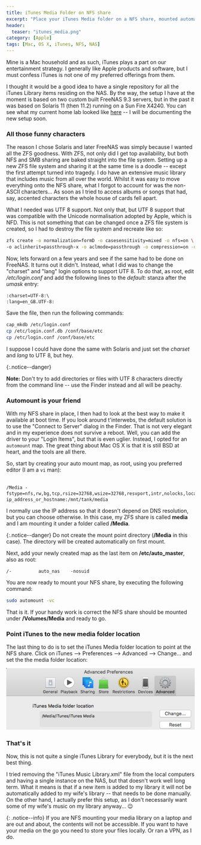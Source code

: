 ```yaml
---
title: iTunes Media Folder on NFS share
excerpt: "Place your iTunes Media folder on a NFS share, mounted automatically at startup with 'automount'."
header:
  teaser: "itunes_media.png"
category: [Apple]
tags: [Mac, OS X, iTunes, NFS, NAS]
---
```


Mine is a Mac household and as such, iTunes plays a part on our entertainment strategy. I generally like Apple products and software, but I must confess iTunes is not one of my preferred offerings from them.

I thought it would be a good idea to have a single repository for all the iTunes Library items residing on the NAS. By the way, the setup I have at the moment is based on two custom built FreeNAS 9.3 servers, but in the past it was based on Solaris 11 (then 11.2) running on a Sun Fire X4240. You can see what my current home lab looked like [here](/The-Home-Lab/) -- I will be documenting the new setup soon.

### All those funny characters

The reason I chose Solaris and later FreeNAS was simply because I wanted all the ZFS goodness. With ZFS, not only did I get top availability, but both NFS and SMB sharing are baked straight into the file system. Setting up a new ZFS file system and sharing it at the same time is a doodle -- except the first attempt turned into tragedy. I do have an extensive music library that includes music from all over the world. Whilst it was easy to move everything onto the NFS share, what I forgot to account for was the non-ASCII characters... As soon as I tried to access albums or songs that had, say, accented characters the whole house of cards fell apart.

What I needed was UTF 8 support. Not only that, but UTF 8 support that was compatible with the Unicode normalisation adopted by Apple, which is NFD. This is not something that can be changed once a ZFS file system is created, so I had to destroy the file system and recreate like so:

```sh
zfs create -o normalization=formD -o casesensitivity=mixed -o nfs=on \
-o aclinherit=passthrough-x -o aclmode=passthrough -o compression=on -o utf8only=on tank/media 
```

Now, lets forward on a few years and see if the same had to be done on FreeNAS. It turns out it didn't. Instead, what I did was to change the "charset" and "lang" login options to support UTF 8. To do that, as root, edit */etc/login.conf* and add the following lines to the *default:* stanza after the *umask* entry:

``` vim
:charset=UTF-8:\
:lang=en_GB.UTF-8:
``` 
Save the file, then run the following commands:

```sh
cap_mkdb /etc/login.conf
cp /etc/login.conf.db /conf/base/etc
cp /etc/login.conf /conf/base/etc
```

I suppose I could have done the same with Solaris and just set the *charset* and *lang* to UTF 8, but hey.

{:.notice--danger}

**Note:** Don't try to add directories or files with UTF 8 characters directly from the command line -- use the Finder instead and all will be peachy.

### Automount is your friend

With my NFS share in place, I then had to look at the best way to make it available at boot time. If you look around t'interwebs, the default solution is to use the "Connect to Server" dialog in the Finder. That is not very elegant and in my experience does not survive a reboot. Well, you can add the driver to your "Login Items", but that is even uglier. Instead, I opted for an ```automount``` map. The great thing about Mac OS X is that it is still BSD at heart, and the tools are all there.

So, start by creating your auto mount map, as root, using you preferred editor (I am a ```vi``` man):

~~~

/Media -fstype=nfs,rw,bg,tcp,rsize=32768,wsize=32768,resvport,intr,nolocks,locallocks ip_address_or_hostname:/mnt/tank/media

~~~

I normally use the IP address so that it doesn't depend on DNS resolution, but you can choose otherwise. In this case, my ZFS share is called **media** and I am mounting it under a folder called **/Media**.

{:.notice--danger}
Do not create the mount point directory (**/Media** in this case). The directory will be created automatically on first mount.

Next, add your newly created map as the last item on **/etc/auto_master**, also as root:

``` vim
/-			auto_nas	-nosuid
```

You are now ready to mount your NFS share, by executing the following command:

```sh
sudo automount -vc
```
That is it. If your handy work is correct the NFS share should be mounted under **/Volumes/Media** and ready to go.

### Point iTunes to the new media folder location

The last thing to do is to set the iTunes Media folder location to point at the NFS share. Click on iTunes --> Preferences --> Advanced --> Change... and set the the media folder location:


![iTunes Preferences](/images/itunes_media_folder.png)

### That's it

Now, this is not quite a single iTunes Library for everybody, but it is the next best thing. 

I tried removing the "iTunes Music Library.xml" file from the local computers and having a single instance on the NAS, but that doesn't work well long term. What it means is that if a new item is added to my library it will not be automatically added to my wife's library -- that needs to be done manually. On the other hand, I actually prefer this setup, as I don't necessarily want some of my wife's music on my library anyway... 😉
 
{: .notice--info}
If you are NFS mounting your media library on a laptop and are out and about, the contents will not be accessible. If you want to have your media on the go you need to store your files locally. Or ran a VPN, as I do.
